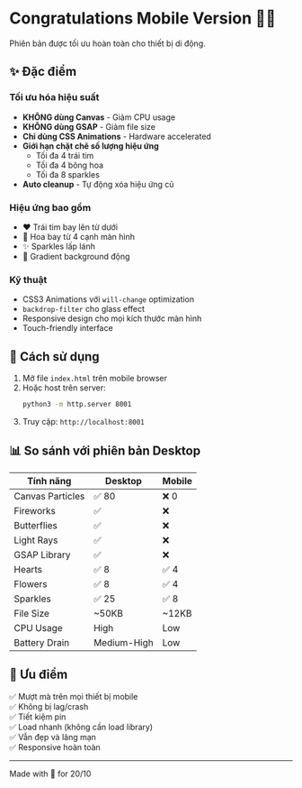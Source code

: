# Congratulations Mobile Version 📱💖

Phiên bản được tối ưu hoàn toàn cho thiết bị di động.

## ✨ Đặc điểm

### Tối ưu hóa hiệu suất

- **KHÔNG dùng Canvas** - Giảm CPU usage
- **KHÔNG dùng GSAP** - Giảm file size
- **Chỉ dùng CSS Animations** - Hardware accelerated
- **Giới hạn chặt chẽ số lượng hiệu ứng**
  - Tối đa 4 trái tim
  - Tối đa 4 bông hoa
  - Tối đa 8 sparkles
- **Auto cleanup** - Tự động xóa hiệu ứng cũ

### Hiệu ứng bao gồm

- ❤️ Trái tim bay lên từ dưới
- 🌸 Hoa bay từ 4 cạnh màn hình
- ✨ Sparkles lấp lánh
- 🌈 Gradient background động

### Kỹ thuật

- CSS3 Animations với `will-change` optimization
- `backdrop-filter` cho glass effect
- Responsive design cho mọi kích thước màn hình
- Touch-friendly interface

## 🚀 Cách sử dụng

1. Mở file `index.html` trên mobile browser
2. Hoặc host trên server:
   ```bash
   python3 -m http.server 8001
   ```
3. Truy cập: `http://localhost:8001`

## 📊 So sánh với phiên bản Desktop

| Tính năng        | Desktop     | Mobile |
| ---------------- | ----------- | ------ |
| Canvas Particles | ✅ 80       | ❌ 0   |
| Fireworks        | ✅          | ❌     |
| Butterflies      | ✅          | ❌     |
| Light Rays       | ✅          | ❌     |
| GSAP Library     | ✅          | ❌     |
| Hearts           | ✅ 8        | ✅ 4   |
| Flowers          | ✅ 8        | ✅ 4   |
| Sparkles         | ✅ 25       | ✅ 8   |
| File Size        | ~50KB       | ~12KB  |
| CPU Usage        | High        | Low    |
| Battery Drain    | Medium-High | Low    |

## 🎯 Ưu điểm

✅ Mượt mà trên mọi thiết bị mobile  
✅ Không bị lag/crash  
✅ Tiết kiệm pin  
✅ Load nhanh (không cần load library)  
✅ Vẫn đẹp và lãng mạn  
✅ Responsive hoàn toàn

---

Made with 💖 for 20/10
